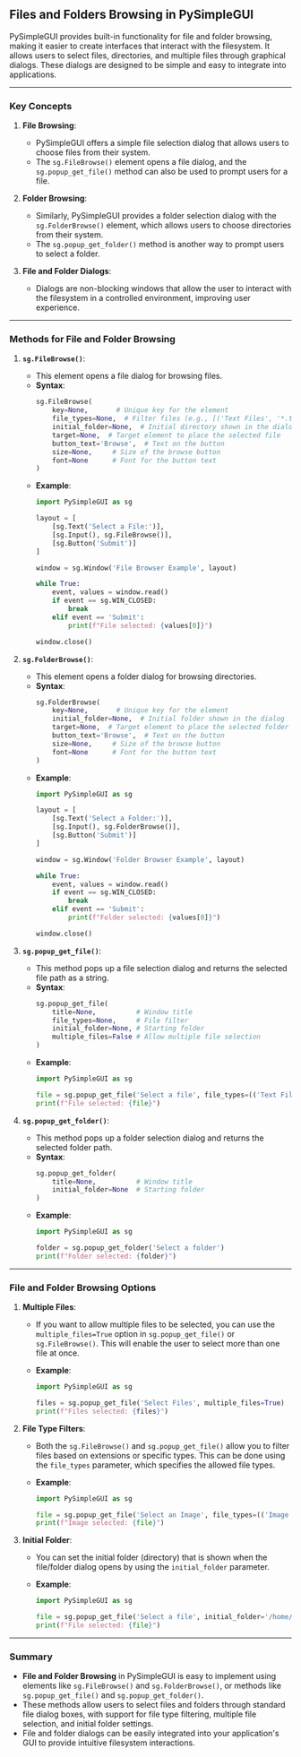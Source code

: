 ## Files and Folders Browsing in PySimpleGUI

PySimpleGUI provides built-in functionality for file and folder browsing, making it easier to create interfaces that interact with the filesystem. It allows users to select files, directories, and multiple files through graphical dialogs. These dialogs are designed to be simple and easy to integrate into applications.

---

### Key Concepts

1. **File Browsing**:
   - PySimpleGUI offers a simple file selection dialog that allows users to choose files from their system.
   - The `sg.FileBrowse()` element opens a file dialog, and the `sg.popup_get_file()` method can also be used to prompt users for a file.

2. **Folder Browsing**:
   - Similarly, PySimpleGUI provides a folder selection dialog with the `sg.FolderBrowse()` element, which allows users to choose directories from their system.
   - The `sg.popup_get_folder()` method is another way to prompt users to select a folder.

3. **File and Folder Dialogs**:
   - Dialogs are non-blocking windows that allow the user to interact with the filesystem in a controlled environment, improving user experience.

---

### Methods for File and Folder Browsing

1. **`sg.FileBrowse()`**:
   - This element opens a file dialog for browsing files.
   - **Syntax**:
     ```python
     sg.FileBrowse(
         key=None,       # Unique key for the element
         file_types=None,  # Filter files (e.g., [('Text Files', '*.txt')])
         initial_folder=None,  # Initial directory shown in the dialog
         target=None,  # Target element to place the selected file
         button_text='Browse',  # Text on the button
         size=None,     # Size of the browse button
         font=None      # Font for the button text
     )
     ```
   - **Example**:
     ```python
     import PySimpleGUI as sg

     layout = [
         [sg.Text('Select a File:')],
         [sg.Input(), sg.FileBrowse()],
         [sg.Button('Submit')]
     ]

     window = sg.Window('File Browser Example', layout)

     while True:
         event, values = window.read()
         if event == sg.WIN_CLOSED:
             break
         elif event == 'Submit':
             print(f"File selected: {values[0]}")

     window.close()
     ```

2. **`sg.FolderBrowse()`**:
   - This element opens a folder dialog for browsing directories.
   - **Syntax**:
     ```python
     sg.FolderBrowse(
         key=None,       # Unique key for the element
         initial_folder=None,  # Initial folder shown in the dialog
         target=None,  # Target element to place the selected folder
         button_text='Browse',  # Text on the button
         size=None,     # Size of the browse button
         font=None      # Font for the button text
     )
     ```
   - **Example**:
     ```python
     import PySimpleGUI as sg

     layout = [
         [sg.Text('Select a Folder:')],
         [sg.Input(), sg.FolderBrowse()],
         [sg.Button('Submit')]
     ]

     window = sg.Window('Folder Browser Example', layout)

     while True:
         event, values = window.read()
         if event == sg.WIN_CLOSED:
             break
         elif event == 'Submit':
             print(f"Folder selected: {values[0]}")

     window.close()
     ```

3. **`sg.popup_get_file()`**:
   - This method pops up a file selection dialog and returns the selected file path as a string.
   - **Syntax**:
     ```python
     sg.popup_get_file(
         title=None,          # Window title
         file_types=None,     # File filter
         initial_folder=None, # Starting folder
         multiple_files=False # Allow multiple file selection
     )
     ```
   - **Example**:
     ```python
     import PySimpleGUI as sg

     file = sg.popup_get_file('Select a file', file_types=(('Text Files', '*.txt'),))
     print(f"File selected: {file}")
     ```

4. **`sg.popup_get_folder()`**:
   - This method pops up a folder selection dialog and returns the selected folder path.
   - **Syntax**:
     ```python
     sg.popup_get_folder(
         title=None,          # Window title
         initial_folder=None  # Starting folder
     )
     ```
   - **Example**:
     ```python
     import PySimpleGUI as sg

     folder = sg.popup_get_folder('Select a folder')
     print(f"Folder selected: {folder}")
     ```

---

### File and Folder Browsing Options

1. **Multiple Files**:
   - If you want to allow multiple files to be selected, you can use the `multiple_files=True` option in `sg.popup_get_file()` or `sg.FileBrowse()`. This will enable the user to select more than one file at once.

   - **Example**:
     ```python
     import PySimpleGUI as sg

     files = sg.popup_get_file('Select Files', multiple_files=True)
     print(f"Files selected: {files}")
     ```

2. **File Type Filters**:
   - Both the `sg.FileBrowse()` and `sg.popup_get_file()` allow you to filter files based on extensions or specific types. This can be done using the `file_types` parameter, which specifies the allowed file types.

   - **Example**:
     ```python
     import PySimpleGUI as sg

     file = sg.popup_get_file('Select an Image', file_types=(('Image Files', '*.png;*.jpg;*.jpeg'),))
     print(f"Image selected: {file}")
     ```

3. **Initial Folder**:
   - You can set the initial folder (directory) that is shown when the file/folder dialog opens by using the `initial_folder` parameter.

   - **Example**:
     ```python
     import PySimpleGUI as sg

     file = sg.popup_get_file('Select a file', initial_folder='/home/user/documents')
     print(f"File selected: {file}")
     ```

---

### Summary

- **File and Folder Browsing** in PySimpleGUI is easy to implement using elements like `sg.FileBrowse()` and `sg.FolderBrowse()`, or methods like `sg.popup_get_file()` and `sg.popup_get_folder()`.
- These methods allow users to select files and folders through standard file dialog boxes, with support for file type filtering, multiple file selection, and initial folder settings.
- File and folder dialogs can be easily integrated into your application's GUI to provide intuitive filesystem interactions.
